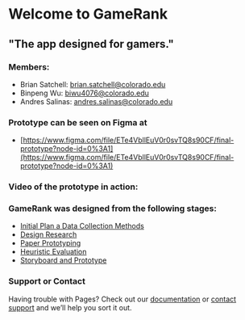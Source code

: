 # Welcome to GameRank
## "The app designed for gamers."

### Members:
  - Brian Satchell: brian.satchell@colorado.edu
  - Binpeng Wu:  biwu4076@colorado.edu 
  - Andres Salinas: andres.salinas@colorado.edu 
  
### Prototype can be seen on Figma at 
  - [https://www.figma.com/file/ETe4VbllEuV0r0svTQ8s90CF/final-prototype?node-id=0%3A1](https://www.figma.com/file/ETe4VbllEuV0r0svTQ8s90CF/final-prototype?node-id=0%3A1)
    
### Video of the prototype in action:

### GameRank was designed from the following stages:
 - [Initial Plan a Data Collection Methods](https://github.com/GameRanker/3002-GameRank/blob/master/Plan%20and%20DataCollection%20Method.pdf)
 - [Design Research](https://github.com/GameRanker/3002-GameRank/blob/master/Design%20Research.pdf)
 - [Paper Prototyping](https://github.com/GameRanker/3002-GameRank/blob/master/PaperPrototype%20Meeting%20notes.pdf)
 - [Heuristic Evaluation](https://github.com/GameRanker/3002-GameRank/blob/master/Heuristic%20Evaluation.pdf)
 - [Storyboard and Prototype](https://github.com/GameRanker/3002-GameRank/blob/master/Final%20Storyboard%20and%20Prototype.pdf)


### Support or Contact

Having trouble with Pages? Check out our [documentation](https://help.github.com/categories/github-pages-basics/) or [contact support](https://github.com/contact) and we’ll help you sort it out.
